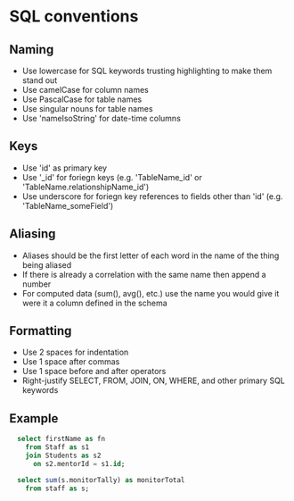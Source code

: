 # SQL conventions

## Naming

- Use lowercase for SQL keywords trusting highlighting to make them stand out
- Use camelCase for column names
- Use PascalCase for table names
- Use singular nouns for table names
- Use 'nameIsoString' for date-time columns

## Keys

- Use 'id' as primary key
- Use '_id' for foriegn keys (e.g. 'TableName_id' or 'TableName.relationshipName_id')
- Use underscore for foriegn key references to fields other than 'id' (e.g. 'TableName_someField')

## Aliasing

- Aliases should be the first letter of each word in the name of the thing being aliased
- If there is already a correlation with the same name then append a number
- For computed data (sum(), avg(), etc.) use the name you would give it were it a column defined in the schema

## Formatting

- Use 2 spaces for indentation
- Use 1 space after commas
- Use 1 space before and after operators
- Right-justify SELECT, FROM, JOIN, ON, WHERE, and other primary SQL keywords
  
## Example

```sql
  select firstName as fn
    from Staff as s1
    join Students as s2
      on s2.mentorId = s1.id;

  select sum(s.monitorTally) as monitorTotal
    from staff as s;
```
